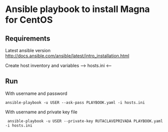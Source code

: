 # Ansible playbook to install Magna for CentOS
## Requirements
Latest ansible version http://docs.ansible.com/ansible/latest/intro_installation.html

Create host inventory and variables --> hosts.ini <-- 
## Run
With username and password
```
ansible-playbook -u USER --ask-pass PLAYBOOK.yaml -i hosts.ini
```
With username and private key file
```
 ansible-playbook -u USER --private-key RUTACLAVEPRIVADA PLAYBOOK.yaml -i hosts.ini
```